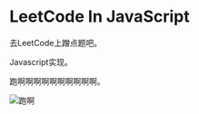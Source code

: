 # LeetCode In JavaScript
去LeetCode上蹭点题吧。

Javascript实现。

跑啊啊啊啊啊啊啊啊啊啊。

![跑啊](https://raw.githubusercontent.com/C1erman/Graph-bed/master/imgs/1st/one1.jpg)

